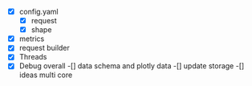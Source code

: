 -[X] config.yaml
    -[X] request
    -[X] shape
-[X] metrics
-[X] request builder
-[X] Threads
-[X] Debug overall
-[] data schema and plotly data
-[] update storage
-[] ideas multi core